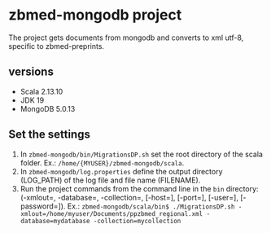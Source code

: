 # zbmed-mongodb project

The project gets documents from mongodb and converts to xml utf-8, specific to zbmed-preprints.

## versions
* Scala 2.13.10
* JDK 19
* MongoDB 5.0.13

## Set the settings
1. In `zbmed-mongodb/bin/MigrationsDP.sh` set the root directory of the scala folder. Ex.: `/home/{MYUSER}/zbmed-mongodb/scala`.
2. In `zbmed-mongodb/log.properties` define the output directory (LOG_PATH) of the log file and file name (FILENAME).
3. Run the project commands from the command line in the `bin` directory: (-xmlout=<path>, -database=<name>, -collection=<name>, [-host=<name>], [-port=<number>], [-user=<name>], [-password=<pwd>]).
Ex.: `zbmed-mongodb/scala/bin$ ./MigrationsDP.sh -xmlout=/home/myuser/Documents/ppzbmed_regional.xml -database=mydatabase -collection=mycollection`

